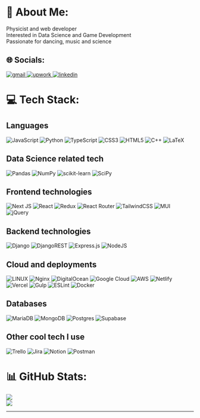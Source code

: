 # 💫 About Me:
Physicist and web developer<br>Interested in Data Science and Game Development<br>Passionate for dancing, music and science


## 🌐 Socials:
<!--
<a href="https://alexandermeneses.com/" target="_blank" rel="nofollow noopener noreferrer">
  <img alt="website" src="https://img.shields.io/badge/website-%23323330.svg?&style=for-the-badge&logo=Zulip&logoColor=white"/>
</a>
-->
<a href="mailto:alexanderdev.contact@gmail.com" target="_blank" rel="nofollow noopener noreferrer">
  <img alt="gmail" src="https://img.shields.io/badge/gmail-%23D14836.svg?&style=for-the-badge&logo=Gmail&logoColor=white"/>
</a>
<a href="https://www.upwork.com/freelancers/~014888e85a43668d63" target="_blank" rel="nofollow noopener noreferrer">
  <img alt="upwork" src="https://img.shields.io/badge/upwork-%231877f2.svg?&style=for-the-badge&logo=upwork&logoColor=white&color=17A700"/>
</a>
<a href="https://www.linkedin.com/in/alexander-meneses-arismendi/" target="_blank" rel="nofollow noopener noreferrer">
  <img alt="linkedin" src="https://img.shields.io/badge/linkedin-%230077B5.svg?&style=for-the-badge&logo=linkedIn&logoColor=white"/>
</a>

# 💻 Tech Stack:
## Languages

 ![JavaScript](https://img.shields.io/badge/javascript-%23323330.svg?style=for-the-badge&logo=javascript&logoColor=%23F7DF1E)
 ![Python](https://img.shields.io/badge/python-3670A0?style=for-the-badge&logo=python&logoColor=ffdd54)
 ![TypeScript](https://img.shields.io/badge/typescript-%23007ACC.svg?style=for-the-badge&logo=typescript&logoColor=white)
 ![CSS3](https://img.shields.io/badge/css3-%231572B6.svg?style=for-the-badge&logo=css3&logoColor=white)
 ![HTML5](https://img.shields.io/badge/html5-%23E34F26.svg?style=for-the-badge&logo=html5&logoColor=white)
 ![C++](https://img.shields.io/badge/c++-%2300599C.svg?style=for-the-badge&logo=c%2B%2B&logoColor=white)
 ![LaTeX](https://img.shields.io/badge/latex-%23008080.svg?style=for-the-badge&logo=latex&logoColor=white)

## Data Science related tech

 ![Pandas](https://img.shields.io/badge/pandas-%23150458.svg?style=for-the-badge&logo=pandas&logoColor=white)
 ![NumPy](https://img.shields.io/badge/numpy-%23013243.svg?style=for-the-badge&logo=numpy&logoColor=white)
 ![scikit-learn](https://img.shields.io/badge/scikit--learn-%23F7931E.svg?style=for-the-badge&logo=scikit-learn&logoColor=white)
 ![SciPy](https://img.shields.io/badge/SciPy-%230C55A5.svg?style=for-the-badge&logo=scipy&logoColor=%white)

## Frontend technologies

 ![Next JS](https://img.shields.io/badge/Next-black?style=for-the-badge&logo=next.js&logoColor=white)
 ![React](https://img.shields.io/badge/react-%2320232a.svg?style=for-the-badge&logo=react&logoColor=%2361DAFB)
 ![Redux](https://img.shields.io/badge/redux-%23593d88.svg?style=for-the-badge&logo=redux&logoColor=white)
 ![React Router](https://img.shields.io/badge/React_Router-CA4245?style=for-the-badge&logo=react-router&logoColor=white)
 ![TailwindCSS](https://img.shields.io/badge/tailwindcss-%2338B2AC.svg?style=for-the-badge&logo=tailwind-css&logoColor=white)
 ![MUI](https://img.shields.io/badge/MUI-%230081CB.svg?style=for-the-badge&logo=material-ui&logoColor=white)
 ![jQuery](https://img.shields.io/badge/jquery-%230769AD.svg?style=for-the-badge&logo=jquery&logoColor=white)

## Backend technologies

 ![Django](https://img.shields.io/badge/django-%23092E20.svg?style=for-the-badge&logo=django&logoColor=white)
 ![DjangoREST](https://img.shields.io/badge/DJANGO-REST-ff1709?style=for-the-badge&logo=django&logoColor=white&color=ff1709&labelColor=gray)
 ![Express.js](https://img.shields.io/badge/express.js-%23404d59.svg?style=for-the-badge&logo=express&logoColor=%2361DAFB)
 ![NodeJS](https://img.shields.io/badge/node.js-6DA55F?style=for-the-badge&logo=node.js&logoColor=white)

## Cloud and deployments

 ![LINUX](https://img.shields.io/badge/Linux-FCC624?style=for-the-badge&logo=linux&logoColor=black)
 ![Nginx](https://img.shields.io/badge/nginx-%23009639.svg?style=for-the-badge&logo=nginx&logoColor=white)
 ![DigitalOcean](https://img.shields.io/badge/DigitalOcean-%230167ff.svg?style=for-the-badge&logo=digitalOcean&logoColor=white)
 ![Google Cloud](https://img.shields.io/badge/Google%20Cloud-%234285F4.svg?style=for-the-badge&logo=google-cloud&logoColor=white)
 ![AWS](https://img.shields.io/badge/AWS-%23FF9900.svg?style=for-the-badge&logo=amazon-aws&logoColor=white)
 ![Netlify](https://img.shields.io/badge/netlify-%23000000.svg?style=for-the-badge&logo=netlify&logoColor=#00C7B7)
 ![Vercel](https://img.shields.io/badge/vercel-%23000000.svg?style=for-the-badge&logo=vercel&logoColor=white)
 ![Gulp](https://img.shields.io/badge/GULP-%23CF4647.svg?style=for-the-badge&logo=gulp&logoColor=white)
 ![ESLint](https://img.shields.io/badge/ESLint-4B3263?style=for-the-badge&logo=eslint&logoColor=white)
 ![Docker](https://img.shields.io/badge/docker-%230db7ed.svg?style=for-the-badge&logo=docker&logoColor=white)

## Databases

 ![MariaDB](https://img.shields.io/badge/MariaDB-003545?style=for-the-badge&logo=mariadb&logoColor=white)
 ![MongoDB](https://img.shields.io/badge/MongoDB-%234ea94b.svg?style=for-the-badge&logo=mongodb&logoColor=white)
 ![Postgres](https://img.shields.io/badge/postgres-%23316192.svg?style=for-the-badge&logo=postgresql&logoColor=white)
 ![Supabase](https://img.shields.io/badge/Supabase-3ECF8E?style=for-the-badge&logo=supabase&logoColor=white)

## Other cool tech I use

 ![Trello](https://img.shields.io/badge/Trello-%23026AA7.svg?style=for-the-badge&logo=Trello&logoColor=white)
 ![Jira](https://img.shields.io/badge/jira-%230A0FFF.svg?style=for-the-badge&logo=jira&logoColor=white)
 ![Notion](https://img.shields.io/badge/Notion-%23000000.svg?style=for-the-badge&logo=notion&logoColor=white)
 ![Postman](https://img.shields.io/badge/Postman-FF6C37?style=for-the-badge&logo=postman&logoColor=white)
 
# 📊 GitHub Stats:
<!--![](https://github-readme-stats.vercel.app/api?username=alexander15m&theme=dark&hide_border=false&include_all_commits=true&count_private=true)<br/>-->
![](https://github-readme-streak-stats.herokuapp.com/?user=alexander15m&theme=dark&hide_border=false)<br/>
![](https://github-readme-stats.vercel.app/api/top-langs/?username=alexander15m&theme=dark&hide_border=false&include_all_commits=true&count_private=true&layout=compact)

---
<!-- [![](https://visitcount.itsvg.in/api?id=alexander15m&icon=0&color=0)](https://visitcount.itsvg.in)

 Proudly created with GPRM ( https://gprm.itsvg.in ) -->
